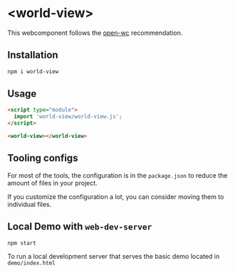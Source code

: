 # \<world-view>

This webcomponent follows the [open-wc](https://github.com/open-wc/open-wc) recommendation.

## Installation

```bash
npm i world-view
```

## Usage

```html
<script type="module">
  import 'world-view/world-view.js';
</script>

<world-view></world-view>
```



## Tooling configs

For most of the tools, the configuration is in the `package.json` to reduce the amount of files in your project.

If you customize the configuration a lot, you can consider moving them to individual files.

## Local Demo with `web-dev-server`

```bash
npm start
```

To run a local development server that serves the basic demo located in `demo/index.html`
